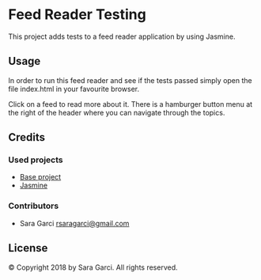 # Feed Reader Testing

This project adds tests to a feed reader application by using Jasmine.

## Usage

In order to run this feed reader and see if the tests passed simply open the file index.html in your favourite browser.

Click on a feed to read more about it.
There is a hamburger button menu at the right of the header where you can navigate through the topics.

## Credits

### Used projects

* [Base project](http://github.com/udacity/frontend-nanodegree-feedreader)
* [Jasmine](http://jasmine.github.io/)

### Contributors

* Sara Garci <rsaragarci@gmail.com>

## License

© Copyright 2018 by Sara Garci. All rights reserved.
